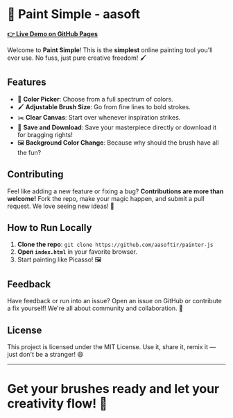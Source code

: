 # 🎨 Paint Simple - aasoft

**[👉 Live Demo on GitHub Pages](https://your-github-username.github.io/paint-simple/)**

Welcome to **Paint Simple**! This is the **simplest** online painting tool you'll ever use. No fuss, just pure creative freedom! 🖌️

## Features

- 🎨 **Color Picker**: Choose from a full spectrum of colors.
- 🖌️ **Adjustable Brush Size**: Go from fine lines to bold strokes.
- ✂️ **Clear Canvas**: Start over whenever inspiration strikes.
- 💾 **Save and Download**: Save your masterpiece directly or download it for bragging rights!
- 🖼️ **Background Color Change**: Because why should the brush have all the fun?

## Contributing

Feel like adding a new feature or fixing a bug? **Contributions are more than welcome!** Fork the repo, make your magic happen, and submit a pull request. We love seeing new ideas! 🤩

## How to Run Locally

1. **Clone the repo**: `git clone https://github.com/aasoftir/painter-js`
2. **Open `index.html`** in your favorite browser.
3. Start painting like Picasso! 🖼️

## Feedback

Have feedback or run into an issue? Open an issue on GitHub or contribute a fix yourself! We're all about community and collaboration. 🙌

## License

This project is licensed under the MIT License. Use it, share it, remix it — just don't be a stranger! 😄

---

# Get your brushes ready and let your creativity flow! 🚀
